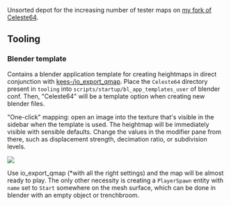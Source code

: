 Unsorted depot for the increasing number of tester maps on [my fork of Celeste64](https://github.com/kees-/Celeste64).

## Tooling

### Blender template

Contains a blender application template for creating heightmaps in direct conjunction with [kees-/io_export_qmap](https://github.com/kees-/io_export_qmap). Place the `Celeste64` directory present in `tooling` into `scripts/startup/bl_app_templates_user` of blender conf. Then, "Celeste64" will be a template option when creating new blender files.

"One-click" mapping: open an image into the texture that's visible in the sidebar when the template is used. The heightmap will be immediately visible with sensible defaults. Change the values in the modifier pane from there, such as displacement strength, decimation ratio, or subdivision levels.

![](https://github.com/user-attachments/assets/91b8c3a3-3805-4c86-acdf-fdef77526803)

Use io_export_qmap (*with all the right settings) and the map will be almost ready to play. The only other necessity is creating a `PlayerSpawn` entity with `name` set to `Start` somewhere on the mesh surface, which can be done in blender with an empty object or trenchbroom.
